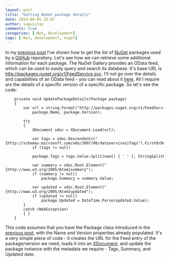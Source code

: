 ```yaml
---
layout: post
title: "Getting NuGet package details"
date: 2014-06-05 15:07
author: saguiitay
comments: true
categories: [.Net, Development]
tags: [.Net, development, nuget]
---
```

In my [previous post](http://itaysagui.wordpress.com/2014/06/04/getting-all-nuget-packages-used-by-a-github-repository/) I've shown how to get the list of [NuGet](http://www.nuget.org) packages used by a [GitHub](http://www.github.com) repository. Let's see how we can retrieve some additional information for each package. The NuGet Gallery provides an OData feed, which can be used to easily query and search its database. It's base URL is <http://packages.nuget.org/v1/FeedService.svc>. I'll not go over the details and capabilities of an OData feed - you can read about it [here](http://msdn.microsoft.com/en-us/library/ff478141.aspx). All I require are the details of a specific version of a specific package. So let's see the code:

```
    private void UpdatePackageDetails(Package package)
    {
        var url = string.Format("http://packages.nuget.org/v1/FeedService.svc/Packages(Id='{0}',Version='{1}')",
            package.Name, package.Version);
 
        try
        {
            XDocument xdoc = XDocument.Load(url);
 
            var tags = xdoc.Descendants("{http://schemas.microsoft.com/ado/2007/08/dataservices}Tags").FirstOrDefault();
            if (tags != null)
                package.Tags = tags.Value.Split(new[] { ' ' }, StringSplitOptions.RemoveEmptyEntries);
 
            var summary = xdoc.Root.Element("{http://www.w3.org/2005/Atom}summary");
            if (summary != null)
                package.Summary = summary.Value;

            var updated = xdoc.Root.Element("{http://www.w3.org/2005/Atom}updated");
            if (updated != null)
                package.Updated = DateTime.Parse(updated.Value);
        }
        catch (WebException)
        { }
    }
```

This code assumes that you have the Package class introduced in the [previous post](http://itaysagui.wordpress.com/2014/06/04/getting-all-nuget-packages-used-by-a-github-repository/), with the Name and Version properties already populated. It's a very simple piece of code - it creates the URL for the Feed entry of the package/version we need, loads it into an [XDocument](http://msdn.microsoft.com/en-us/library/system.xml.linq.xdocument(v=vs.110).aspx), and update the package instance with the metadata we require - Tags, Summary, and Updated date.  


